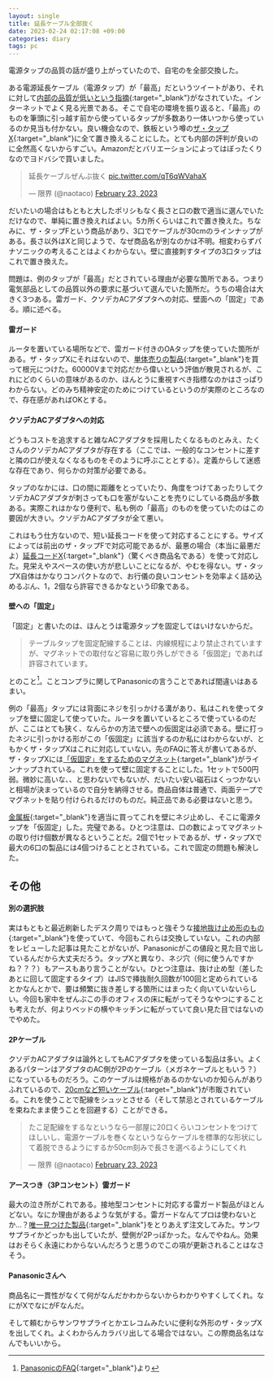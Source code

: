 ```yaml
---
layout: single
title: 延長ケーブル全部抜く
date: 2023-02-24 02:17:08 +09:00
categories: diary
tags: pc
---
```


電源タップの品質の話が盛り上がっていたので、自宅のを全部交換した。

ある電源延長ケーブル（電源タップ）が「最高」だというツイートがあり、それに対して[内部の品質が低いという指摘](https://honeshabri.hatenablog.com/entry/Disassembling_power_strips){:target="_blank"}がなされていた。インターネットでよく見る光景である。そこで自宅の環境を振り返ると、「最高」のものを筆頭に引っ越す前から使っているタップが多数あり一体いつから使っているのか見当も付かない。良い機会なので、鉄板という噂の[ザ・タップX](https://panasonic.jp/tap/products/tap_x.html){:target="_blank"}に全て置き換えることにした。とても内部の評判が良いのに全然高くないからすごい。Amazonだとバリエーションによってはぼったくりなのでヨドバシで買いました。

<blockquote class="twitter-tweet"><p lang="ja" dir="ltr">延長ケーブルぜんぶ抜く <a href="https://t.co/qT6qWVahaX">pic.twitter.com/qT6qWVahaX</a></p>&mdash; 限界 (@naotaco) <a href="https://twitter.com/naotaco/status/1628662700355244032?ref_src=twsrc%5Etfw">February 23, 2023</a></blockquote> <script async src="https://platform.twitter.com/widgets.js" charset="utf-8"></script> 

だいたいの場合はもともと大したポリシもなく長さと口の数で適当に選んでいただけなので、単純に置き換えればよい。5カ所くらいはこれで置き換えた。ちなみに、ザ・タップFという商品があり、3口でケーブルが30cmのラインナップがある。長さ以外はXと同じようで、なぜ商品名が別なのかは不明。相変わらずパナソニックの考えることはよくわからない。壁に直接刺すタイプの3口タップはこれで置き換えた。

問題は、例のタップが「最高」だとされている理由が必要な箇所である。つまり電気部品としての品質以外の要求に基づいて選んでいた箇所だ。うちの場合は大きく3つある。雷ガード、クソデカACアダプタへの対応、壁面への「固定」である。順に述べる。

#### 雷ガード

ルータを置いている場所などで、雷ガード付きのOAタップを使っていた箇所がある。ザ・タップXにそれはないので、[単体売りの製品](https://www.amazon.co.jp/gp/product/B07V1CM74F/){:target="_blank"}を買って根元につけた。60000Vまで対応だから偉いという評価が散見されるが、これにどのくらいの意味があるのか、ほんとうに重視すべき指標なのかはさっぱりわからない。どのみち精神安定のためにつけているというのが実際のところなので、存在感があればOKとする。

#### クソデカACアダプタへの対応

どうもコストを追求すると雑なACアダプタを採用したくなるものとみえ、たくさんのクソデカACアダプタが存在する（ここでは、一般的なコンセントに差すと隣の口が使えなくなるものをそのように呼ぶこととする）。定義からして迷惑な存在であり、何らかの対策が必要である。

タップのなかには、口の間に距離をとっていたり、角度をつけてあったりしてクソデカACアダプタが刺さっても口を塞がないことを売りにしている商品が多数ある。実際これはかなり便利で、私も例の「最高」のものを使っていたのはこの要因が大きい。クソデカACアダプタが全て悪い。

これはもう仕方ないので、短い延長コードを使って対応することにする。サイズによっては前出のザ・タップFで対応可能であるが、最悪の場合（本当に最悪だよ）[延長コードX](https://panasonic.jp/tap/p-db/WHA49101WP.html){:target="_blank"}（驚くべき商品名である）を使って対応した。見栄えやスペースの使い方が悲しいことになるが、やむを得ない。ザ・タップX自体はかなりコンパクトなので、お行儀の良いコンセントを効率よく詰め込めるぶん、1，2個なら許容できるかなという印象である。

#### 壁への「固定」

「固定」と書いたのは、ほんとうは電源タップを固定してはいけないからだ。

> テーブルタップを固定配線することは、内線規程により禁止されていますが、マグネットでの取付など容易に取り外しができる「仮固定」であれば許容されています。

とのこと[^1]。ことコンプラに関してPanasonicの言うことであれば間違いはあるまい。

例の「最高」タップには背面にネジを引っかける溝があり、私はこれを使ってタップを壁に固定して使っていた。ルータを置いているところで使っているのだが、ここはとても狭く、なんらかの方法で壁への仮固定は必須である。壁に打ったネジに引っかける形がこの「仮固定」に該当するのか私にはわからないが、ともかくザ・タップXはこれに対応していない。先のFAQに答えが書いてあるが、ザ・タップXには[「仮固定」をするためのマグネット](https://panasonic.jp/tap/p-db/WH9000P.html){:target="_blank"}がラインナップされている。これを使って壁に固定することにした。1セットで500円弱。微妙に高いな、、と思わないでもないが、だいたい安い磁石はくっつかないと相場が決まっているので自分を納得させる。商品自体は普通で、両面テープでマグネットを貼り付けられるだけのものだ。純正品である必要はないと思う。

[金属板](https://www.amazon.co.jp/gp/product/B00NAV93MW/){:target="_blank"}を適当に買ってこれを壁にネジ止めし、そこに電源タップを「仮固定」した。完璧である。ひとつ注意は、口の数によってマグネットの取り付け個数が異なるということだ。2個で1セットであるが、ザ・タップXで最大の6口の製品には4個つけることとされている。これで固定の問題も解決した。

## その他

#### 別の選択肢

実はもともと最近刷新したデスク周りではもっと強そうな[接地抜け止め形のもの](https://www.yodobashi.com/product/100000001000467514/){:target="_blank"}を使っていて、今回もこれらは交換していない。これの内部をレビューした記事は見たことがないが、Panasonicがこの値段と見た目で出しているんだから大丈夫だろう。タップXと異なり、ネジ穴（何に使うんですかね？？？）もアースもあり言うことがない。ひとつ注意は、抜け止め型（差したあとに回して固定するタイプ）はJISで挿抜耐久回数が100回と定められているとかなんとかで、要は頻繁に抜き差しする箇所にはまったく向いていないらしい。今回も家中をぜんぶこの手のオフィスの床に転がってそうなやつにすることも考えたが、何よりベッドの横やキッチンに転がっていて良い見た目ではないのでやめた。

#### 2Pケーブル

クソデカACアダプタは論外としてもACアダプタを使っている製品は多い。よくあるパターンはアダプタのAC側が2Pのケーブル（メガネケーブルともいう？）になっているものだろう。このケーブルは規格があるのかないのか知らんがありふれているので、[20cmなど短いケーブル](https://www.yodobashi.com/product/100000001002846984/){:target="_blank"}が市販されている。これを使うことで配線をシュッとさせる（そして禁忌とされているケーブルを束ねたまま使うことを回避する）ことができる。

<blockquote class="twitter-tweet"><p lang="ja" dir="ltr">たこ足配線をするなというなら一部屋に20口くらいコンセントをつけてほしいし、電源ケーブルを巻くなというならケーブルを標準的な形状にして着脱できるようにするか50cm刻みで長さを選べるようにしてくれ</p>&mdash; 限界 (@naotaco) <a href="https://twitter.com/naotaco/status/1628679578775605249?ref_src=twsrc%5Etfw">February 23, 2023</a></blockquote> <script async src="https://platform.twitter.com/widgets.js" charset="utf-8"></script> 

#### アースつき（3Pコンセント）雷ガード

最大の泣き所がこれである。接地型コンセントに対応する雷ガード製品がほとんどない。なにか理由があるような気がする。雷ガードなんてプロは使わないとか…？[唯一見つけた製品](https://www.amazon.co.jp/gp/product/B00458G674/){:target="_blank"}をとりあえず注文してみた。サンワサプライかどっかも出していたが、壁側が2Pっぽかった。なんでやねん。効果はおそらく永遠にわからないんだろうと思うのでこの項が更新されることはなさそう。

#### Panasonicさんへ

商品名に一貫性がなくて何がなんだかわからないからわかりやすくしてくれ。なにがXでなにがFなんだ。

そして頼むからサンワサプライとかエレコムみたいに便利な外形のザ・タップXを出してくれ。よくわからんカラバリ出してる場合ではない。この際商品名はなんでもいいから。


[^1]: [PanasonicのFAQ](https://jpn.faq.panasonic.com/app/answers/detail/a_id/105666/~/%E3%80%90%E3%82%B6%E3%83%BB%E3%82%BF%E3%83%83%E3%83%97%E3%82%B7%E3%83%AA%E3%83%BC%E3%82%BA%E3%80%91%E3%82%BF%E3%83%83%E3%83%97%E3%82%92%E5%9B%BA%E5%AE%9A%E3%81%97%E3%81%A6%E4%BD%BF%E7%94%A8%E3%81%97%E3%81%9F%E3%81%84%E3%81%AE%E3%81%A7%E3%81%99%E3%81%8C%E3%80%81%E3%83%9E%E3%82%B0%E3%83%8D%E3%83%83%E3%83%88%E4%BD%BF%E7%94%A8%E3%81%AA%E3%81%A9%E3%80%81%E3%81%9D%E3%81%AE%E5%A0%B4%E5%90%88%E3%81%AE%E6%96%B9%E6%B3%95%E3%81%AB%E3%81%A4%E3%81%84%E3%81%A6%E6%95%99%E3%81%88%E3%81%A6%E3%81%8F%E3%81%A0%E3%81%95%E3%81%84%E3%80%82){:target="_blank"}より

